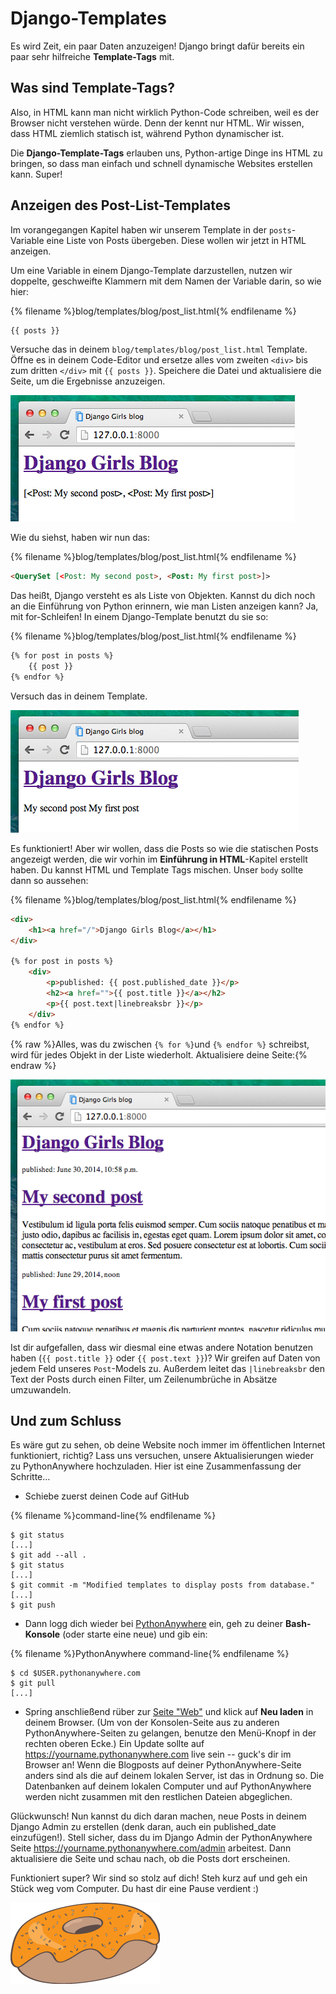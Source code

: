 # Django-Templates

Es wird Zeit, ein paar Daten anzuzeigen! Django bringt dafür bereits ein paar sehr hilfreiche **Template-Tags** mit.

## Was sind Template-Tags?

Also, in HTML kann man nicht wirklich Python-Code schreiben, weil es der Browser nicht verstehen würde. Denn der kennt nur HTML. Wir wissen, dass HTML ziemlich statisch ist, während Python dynamischer ist.

Die **Django-Template-Tags** erlauben uns, Python-artige Dinge ins HTML zu bringen, so dass man einfach und schnell dynamische Websites erstellen kann. Super!

## Anzeigen des Post-List-Templates

Im vorangegangen Kapitel haben wir unserem Template in der `posts`-Variable eine Liste von Posts übergeben. Diese wollen wir jetzt in HTML anzeigen.

Um eine Variable in einem Django-Template darzustellen, nutzen wir doppelte, geschweifte Klammern mit dem Namen der Variable darin, so wie hier:

{% filename %}blog/templates/blog/post_list.html{% endfilename %}

```html
{{ posts }}
```

Versuche das in deinem `blog/templates/blog/post_list.html` Template. Öffne es in deinem Code-Editor und ersetze alles vom zweiten `<div>` bis zum dritten `</div>` mit `{{ posts }}`. Speichere die Datei und aktualisiere die Seite, um die Ergebnisse anzuzeigen.

![Abbildung 13.1](images/step1.png)

Wie du siehst, haben wir nun das:

{% filename %}blog/templates/blog/post_list.html{% endfilename %}

```html
<QuerySet [<Post: My second post>, <Post: My first post>]>
```

Das heißt, Django versteht es als Liste von Objekten. Kannst du dich noch an die Einführung von Python erinnern, wie man Listen anzeigen kann? Ja, mit for-Schleifen! In einem Django-Template benutzt du sie so:

{% filename %}blog/templates/blog/post_list.html{% endfilename %}

```html
{% for post in posts %}
    {{ post }}
{% endfor %}
```

Versuch das in deinem Template.

![Abbildung 13.2](images/step2.png)

Es funktioniert! Aber wir wollen, dass die Posts so wie die statischen Posts angezeigt werden, die wir vorhin im **Einführung in HTML**-Kapitel erstellt haben. Du kannst HTML und Template Tags mischen. Unser `body` sollte dann so aussehen:

{% filename %}blog/templates/blog/post_list.html{% endfilename %}

```html
<div>
    <h1><a href="/">Django Girls Blog</a></h1>
</div>

{% for post in posts %}
    <div>
        <p>published: {{ post.published_date }}</p>
        <h2><a href="">{{ post.title }}</a></h2>
        <p>{{ post.text|linebreaksbr }}</p>
    </div>
{% endfor %}
```

{% raw %}Alles, was du zwischen `{% for %}`und `{% endfor %}` schreibst, wird für jedes Objekt in der Liste wiederholt. Aktualisiere deine Seite:{% endraw %}

![Abbildung 13.3](images/step3.png)

Ist dir aufgefallen, dass wir diesmal eine etwas andere Notation benutzen haben (`{{ post.title }}` oder `{{ post.text }}`)? Wir greifen auf Daten von jedem Feld unseres `Post`-Models zu. Außerdem leitet das `|linebreaksbr` den Text der Posts durch einen Filter, um Zeilenumbrüche in Absätze umzuwandeln.

## Und zum Schluss

Es wäre gut zu sehen, ob deine Website noch immer im öffentlichen Internet funktioniert, richtig? Lass uns versuchen, unsere Aktualisierungen wieder zu PythonAnywhere hochzuladen. Hier ist eine Zusammenfassung der Schritte…

* Schiebe zuerst deinen Code auf GitHub

{% filename %}command-line{% endfilename %}

    $ git status
    [...]
    $ git add --all .
    $ git status
    [...]
    $ git commit -m "Modified templates to display posts from database."
    [...]
    $ git push
    

* Dann logg dich wieder bei [PythonAnywhere](https://www.pythonanywhere.com/consoles/) ein, geh zu deiner **Bash-Konsole** (oder starte eine neue) und gib ein:

{% filename %}PythonAnywhere command-line{% endfilename %}

    $ cd $USER.pythonanywhere.com
    $ git pull
    [...]
    

* Spring anschließend rüber zur [Seite "Web"](https://www.pythonanywhere.com/web_app_setup/) und klick auf **Neu laden** in deinem Browser. (Um von der Konsolen-Seite aus zu anderen PythonAnywhere-Seiten zu gelangen, benutze den Menü-Knopf in der rechten oberen Ecke.) Ein Update sollte auf https://yourname.pythonanywhere.com live sein -- guck's dir im Browser an! Wenn die Blogposts auf deiner PythonAnywhere-Seite anders sind als die auf deinem lokalen Server, ist das in Ordnung so. Die Datenbanken auf deinem lokalen Computer und auf PythonAnywhere werden nicht zusammen mit den restlichen Dateien abgeglichen.

Glückwunsch! Nun kannst du dich daran machen, neue Posts in deinem Django Admin zu erstellen (denk daran, auch ein published_date einzufügen!). Stell sicher, dass du im Django Admin der PythonAnywhere Seite https://yourname.pythonanywhere.com/admin arbeitest. Dann aktualisiere die Seite und schau nach, ob die Posts dort erscheinen.

Funktioniert super? Wir sind so stolz auf dich! Steh kurz auf und geh ein Stück weg vom Computer. Du hast dir eine Pause verdient :)

![Abbildung 13.4](images/donut.png)
